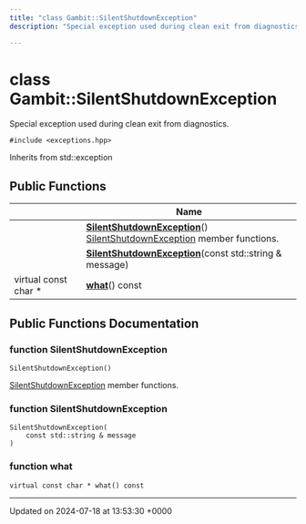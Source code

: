 ```yaml
---
title: "class Gambit::SilentShutdownException"
description: "Special exception used during clean exit from diagnostics. "

---
```


# class Gambit::SilentShutdownException



Special exception used during clean exit from diagnostics. 


`#include <exceptions.hpp>`

Inherits from std::exception

## Public Functions

|                | Name           |
| -------------- | -------------- |
| | **[SilentShutdownException](/documentation/code/classes/classgambit_1_1silentshutdownexception/#function-silentshutdownexception)**()<br>[SilentShutdownException](/documentation/code/classes/classgambit_1_1silentshutdownexception/) member functions.  |
| | **[SilentShutdownException](/documentation/code/classes/classgambit_1_1silentshutdownexception/#function-silentshutdownexception)**(const std::string & message) |
| virtual const char * | **[what](/documentation/code/classes/classgambit_1_1silentshutdownexception/#function-what)**() const |

## Public Functions Documentation

### function SilentShutdownException

```
SilentShutdownException()
```

[SilentShutdownException](/documentation/code/classes/classgambit_1_1silentshutdownexception/) member functions. 

### function SilentShutdownException

```
SilentShutdownException(
    const std::string & message
)
```


### function what

```
virtual const char * what() const
```


-------------------------------

Updated on 2024-07-18 at 13:53:30 +0000